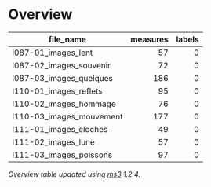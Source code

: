 

# Overview
|       file_name        |measures|labels|
|------------------------|-------:|-----:|
|l087-01_images_lent     |      57|     0|
|l087-02_images_souvenir |      72|     0|
|l087-03_images_quelques |     186|     0|
|l110-01_images_reflets  |      95|     0|
|l110-02_images_hommage  |      76|     0|
|l110-03_images_mouvement|     177|     0|
|l111-01_images_cloches  |      49|     0|
|l111-02_images_lune     |      57|     0|
|l111-03_images_poissons |      97|     0|


*Overview table updated using [ms3](https://johentsch.github.io/ms3/) 1.2.4.*
